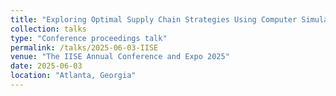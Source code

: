 ```yaml
---
title: "Exploring Optimal Supply Chain Strategies Using Computer Simulation with Microlevel Delivery Tasks Consideration (Contributed Speaker)"
collection: talks
type: "Conference proceedings talk"
permalink: /talks/2025-06-03-IISE
venue: "The IISE Annual Conference and Expo 2025"
date: 2025-06-03
location: "Atlanta, Georgia"
---
```

